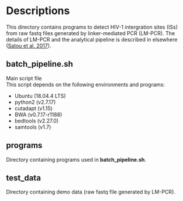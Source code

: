 # Descriptions

This directory contains programs to detect HIV-1 intergration sites (ISs) from raw fastq files generated by linker-mediated PCR (LM-PCR).
The details of LM-PCR and the analytical pipeline is described in elsewhere ([Satou et al, 2017](https://www.nature.com/articles/s41598-017-07307-4)).


## batch\_pipeline.sh
Main script file  
This script depends on the following environments and programs:
* Ubuntu (18.04.4 LTS)
* python2 (v2.7.17)
* cutadapt (v1.15)
* BWA (v0.7.17-r1188)
* bedtools (v2.27.0)
* samtools (v1.7)


## programs
Directory containing programs used in **batch\_pipeline.sh**.


## test_data
Directory containing demo data (raw fastq file generated by LM-PCR). 


